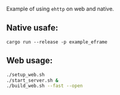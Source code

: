 Example of using `ehttp` on web and native.

## Native usafe:
```
cargo run --release -p example_eframe
```

## Web usage:

``` sh
./setup_web.sh
./start_server.sh &
./build_web.sh --fast --open
```
